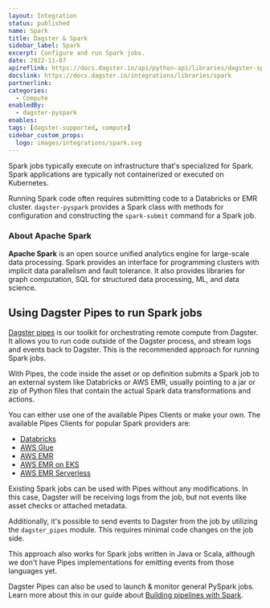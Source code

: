 ```yaml
---
layout: Integration
status: published
name: Spark
title: Dagster & Spark
sidebar_label: Spark
excerpt: Configure and run Spark jobs.
date: 2022-11-07
apireflink: https://docs.dagster.io/api/python-api/libraries/dagster-spark
docslink: https://docs.dagster.io/integrations/libraries/spark
partnerlink:
categories:
  - Compute
enabledBy:
  - dagster-pyspark
enables:
tags: [dagster-supported, compute]
sidebar_custom_props:
  logo: images/integrations/spark.svg
---
```


Spark jobs typically execute on infrastructure that's specialized for Spark. Spark applications are typically not containerized or executed on Kubernetes.

Running Spark code often requires submitting code to a Databricks or EMR cluster. `dagster-pyspark` provides a Spark class with methods for configuration and constructing the `spark-submit` command for a Spark job.

### About Apache Spark

**Apache Spark** is an open source unified analytics engine for large-scale data processing. Spark provides an interface for programming clusters with implicit data parallelism and fault tolerance. It also provides libraries for graph computation, SQL for structured data processing, ML, and data science.

## Using Dagster Pipes to run Spark jobs

[Dagster pipes](/guides/build/external-pipelines/) is our toolkit for orchestrating remote compute from Dagster. It allows you to run code outside of the Dagster process, and stream logs and events back to Dagster. This is the recommended approach for running Spark jobs.

With Pipes, the code inside the asset or op definition submits a Spark job to an external system like Databricks or AWS EMR, usually pointing to a jar or zip of Python files that contain the actual Spark data transformations and actions.

You can either use one of the available Pipes Clients or make your own. The available Pipes Clients for popular Spark providers are:

- [Databricks](/guides/build/external-pipelines/databricks-pipeline)
- [AWS Glue](/guides/build/external-pipelines/aws/aws-glue-pipeline)
- [AWS EMR](/guides/build/external-pipelines/aws/aws-emr-pipeline)
- [AWS EMR on EKS](/guides/build/external-pipelines/aws/aws-emr-containers-pipeline)
- [AWS EMR Serverless](/guides/build/external-pipelines/aws/aws-emr-serverless-pipeline)

Existing Spark jobs can be used with Pipes without any modifications. In this case, Dagster will be receiving logs from the job, but not events like asset checks or attached metadata.

Additionally, it's possible to send events to Dagster from the job by utilizing the `dagster_pipes` module. This requires minimal code changes on the job side.

This approach also works for Spark jobs written in Java or Scala, although we don't have Pipes implementations for emitting events from those languages yet.

Dagster Pipes can also be used to launch & monitor general PySpark jobs. Learn more about this in our guide about [Building pipelines with Spark](/guides/build/external-pipelines/pyspark-pipeline).
